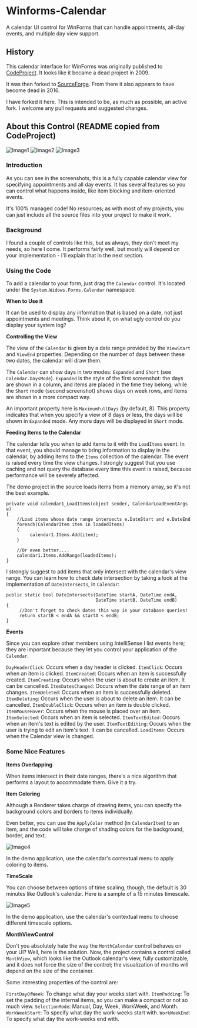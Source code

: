 # Winforms-Calendar
A calendar UI control for WinForms that can handle appointments, all-day events, and multiple day view support.

## History
This calendar interface for WinForms was originally published to [CodeProject](https://www.codeproject.com/KB/docview/WinFormsCalendarView.aspx). It looks like it became a dead project in 2009.

It was then forked to [SourceForge](https://sourceforge.net/projects/winformscalenda/). From there it also appears to have become dead in 2016.

I have forked it here. This is intended to be, as much as possible, an active fork. I welcome any pull requests and suggested changes.

## About this Control (README copied from CodeProject)

![Image1](https://i.imgur.com/HI3lndF.jpg)
![Image2](https://i.imgur.com/7EEgOqM.jpg)
![Image3](https://i.imgur.com/AAlHZ4c.jpg)

### Introduction

As you can see in the screenshots, this is a fully capable calendar view for specifying appointments and all day events. It has several features so you can control what happens inside, like item blocking and item-oriented events.

It's 100% managed code! No resources; as with most of my projects, you can just include all the source files into your project to make it work.

### Background

I found a couple of controls like this, but as always, they don't meet my needs, so here I come. It performs fairly well, but mostly will depend on your implementation - I'll explain that in the next section.

### Using the Code

To add a calendar to your form, just drag the `Calendar` control. It's located under the `System.Widows.Forms.Calendar` namespace.

**When to Use it**

It can be used to display any information that is based on a date, not just appointments and meetings. Think about it, on what ugly control do you display your system log?

**Controlling the View**

The view of the `Calendar` is given by a date range provided by the `ViewStart` and `ViewEnd` properties. Depending on the number of days between these two dates, the calendar will draw them.

The `Calendar` can show days in two modes: `Expanded` and `Short` (see `Calendar.DaysMode`). `Expanded` is the style of the first screenshot: the days are shown in a column, and items are placed in the time they belong; while the `Short` mode (second screenshot) shows days on week rows, and items are shown in a more compact way.

An important property here is `MaximumFullDays` (by default, 8). This property indicates that when you specify a view of 8 days or less, the days will be shown in `Expanded` mode. Any more days will be displayed in `Short` mode.

**Feeding Items to the Calendar**

The calendar tells you when to add items to it with the `LoadItems` event. In that event, you should manage to bring information to display in the calendar, by adding items to the `Items` collection of the calendar. The event is raised every time the view changes. I strongly suggest that you use caching and not query the database every time this event is raised, because performance will be severely affected.

The demo project in the source loads items from a memory array, so it's not the best example.

    private void calendar1_LoadItems(object sender, CalendarLoadEventArgs e)
    {
        //Load items whose date range intersects e.DateStart and e.DateEnd
        foreach(CalendarItem item in loadedItems)
        {
             calendar1.Items.Add(item);
        }
     
        //Or even better....
        calendar1.Items.AddRange(loadedItems);
    }

I strongly suggest to add items that only intersect with the calendar's view range. You can learn how to check date intersection by taking a look at the implementation of `DateIntersects`, in `Calendar`:

    public static bool DateIntersects(DateTime startA, DateTime endA, 
                                      DateTime startB, DateTime endB)
    {
         //Don't forget to check dates this way in your database queries!
         return startB < endA && startA < endB;
    }

**Events**

Since you can explore other members using IntelliSense I list events here; they are important because they let you control your application of the `Calendar`.

`DayHeaderClick`: Occurs when a day header is clicked.
`ItemClick`: Occurs when an item is clicked.
`ItemCreated`: Occurs when an item is successfully created.
`ItemCreating`: Occurs when the user is about to create an item. It can be cancelled.
`ItemDatesChanged`: Occurs when the date range of an item changes.
`ItemDeleted`: Occurs when an item is successfully deleted.
`ItemDeleting`: Occurs when the user is about to delete an item. It can be cancelled.
`ItemDoubleClick`: Occurs when an item is double clicked.
`ItemMouseHover`: Occurs when the mouse is placed over an item.
`ItemSelected`: Occurs when an item is selected.
`ItemTextEdited`: Occurs when an item's text is edited by the user.
`ItemTextEditing`: Occurs when the user is trying to edit an item's text. It can be cancelled.
`LoadItems`: Occurs when the Calendar view is changed.

### Some Nice Features

**Items Overlapping**

When items intersect in their date ranges, there's a nice algorithm that performs a layout to accommodate them. Give it a try.

**Item Coloring**

Although a Renderer takes charge of drawing items, you can specify the background colors and borders to items individually.

Even better, you can use the `ApplyColor` method (in `CalendarItem`) to an item, and the code will take charge of shading colors for the background, border, and text.

![Image4](https://i.imgur.com/vX3laNI.jpg)

In the demo application, use the calendar's contextual menu to apply coloring to items.

**TimeScale**

You can choose between options of time scaling, though, the default is 30 minutes like Outlook's calendar. Here is a sample of a 15 minutes timescale.

![Image5](https://i.imgur.com/JLfiizg.jpg)

In the demo application, use the calendar's contextual menu to choose different timescale options.

**MonthViewControl**

Don't you absolutely hate the way the `MonthCalendar` control behaves on your UI? Well, here is the solution. Now, the project contains a control called `MonthView`, which looks like the Outlook calendar's view, fully customizable, and it does not force the size of the control; the visualization of months will depend on the size of the container.

Some interesting properties of the control are:

`FirstDayOfWeek`: To change what day your weeks start with.
`ItemPadding`: To set the padding of the internal items, so you can make a compact or not so much view.
`SelectionMode`: Manual, Day, Week, WorkWeek, and Month.
`WorkWeekStart`: To specify what day the work-weeks start with.
`WorkWeekEnd`: To specify what day the work-weeks end with.
